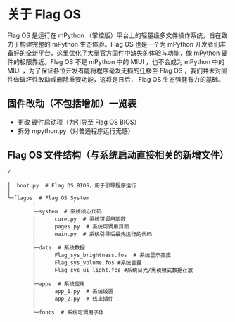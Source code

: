 # 关于 Flag OS

Flag OS 是运行在 mPython （掌控版）平台上的轻量级多文件操作系统，旨在致力于构建完整的 mPython 生态体验。Flag OS 也是一个为 mPython 开发者们准备好的全新平台，这里优化了大量官方固件中缺失的体验与功能，像 mPython 硬件的极限靠近。Flag OS 不是 mPython 中的 MIUI ，也不会成为 mPython 中的 MIUI ，为了保证各位开发者能将程序毫发无损的迁移至 Flag OS ，我们并未对固件做破坏性改动或删除重要功能，这将是日后， Flag OS 生态强健有力的基础。

## 固件改动（不包括增加）一览表
- 更改 硬件启动项（为引导至 Flag OS BIOS）
- 拆分 mpython.py（对普通程序运行无感）

## Flag OS 文件结构（与系统启动直接相关的新增文件）

```
/

│  boot.py  # Flag OS BIOS，用于引导程序运行
│
└─flagos  # Flag OS System
        │
        ├─system  # 系统核心代码
        │      core.py  # 系统可调用函数
        │      pages.py  # 系统可调用页面
        │      main.py  # 系统引导后最先运行的代码
        │
        ├─data  # 系统数据
        │      Flag_sys_brightness.fos  # 系统显示亮度
        │      Flag_sys_volume.fos #系统音量
        │      Flag_sys_ui_light.fos #系统日光/黑夜模式数据存放
        │
        ├─apps  # 系统应用
        │      app_1.py  # 系统设置
        │      app_2.py  # 线上插件
        │
        └─fonts  # 系统可调用字体
```
